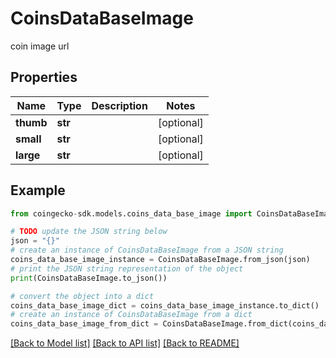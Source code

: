# CoinsDataBaseImage

coin image url

## Properties

Name | Type | Description | Notes
------------ | ------------- | ------------- | -------------
**thumb** | **str** |  | [optional] 
**small** | **str** |  | [optional] 
**large** | **str** |  | [optional] 

## Example

```python
from coingecko-sdk.models.coins_data_base_image import CoinsDataBaseImage

# TODO update the JSON string below
json = "{}"
# create an instance of CoinsDataBaseImage from a JSON string
coins_data_base_image_instance = CoinsDataBaseImage.from_json(json)
# print the JSON string representation of the object
print(CoinsDataBaseImage.to_json())

# convert the object into a dict
coins_data_base_image_dict = coins_data_base_image_instance.to_dict()
# create an instance of CoinsDataBaseImage from a dict
coins_data_base_image_from_dict = CoinsDataBaseImage.from_dict(coins_data_base_image_dict)
```
[[Back to Model list]](../README.md#documentation-for-models) [[Back to API list]](../README.md#documentation-for-api-endpoints) [[Back to README]](../README.md)


